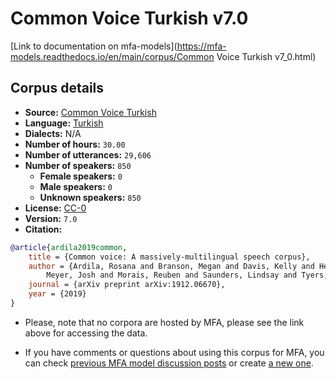
# Common Voice Turkish v7.0

[Link to documentation on mfa-models](https://mfa-models.readthedocs.io/en/main/corpus/Common Voice Turkish v7_0.html)

## Corpus details

- **Source:** [Common Voice Turkish](https://voice.mozilla.org/en/datasets)
- **Language:** [Turkish](https://en.wikipedia.org/wiki/Turkish_language)
- **Dialects:** N/A
- **Number of hours:** `30.00`
- **Number of utterances:** `29,606`
- **Number of speakers:** `850`
  - **Female speakers:** `0`
  - **Male speakers:** `0`
  - **Unknown speakers:** `850`
- **License:** [CC-0](https://creativecommons.org/publicdomain/zero/1.0/)
- **Version:** `7.0`
- **Citation:**
```bibtex
@article{ardila2019common,
	title = {Common voice: A massively-multilingual speech corpus},
	author = {Ardila, Rosana and Branson, Megan and Davis, Kelly and Henretty, Michael and Kohler, Michael and
		Meyer, Josh and Morais, Reuben and Saunders, Lindsay and Tyers, Francis M and Weber, Gregor},
	journal = {arXiv preprint arXiv:1912.06670},
	year = {2019}
}
```

- Please, note that no corpora are hosted by MFA, please see the link above for accessing the data.

- If you have comments or questions about using this corpus for MFA, you can check [previous MFA model discussion posts](https://github.com/MontrealCorpusTools/mfa-models/discussions?discussions_q=Common+Voice+Turkish+v7.0) or create [a new one](https://github.com/MontrealCorpusTools/mfa-models/discussions/new).
